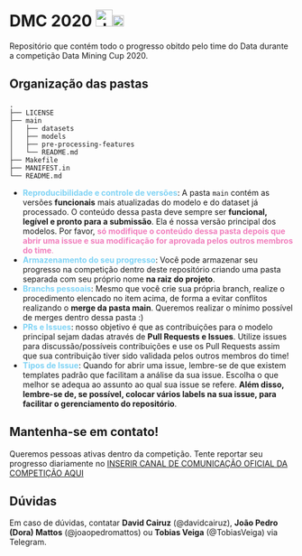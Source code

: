 
# DMC 2020 <img src="https://i.imgur.com/IRMQ45H.png" alt="drawing" height="30"/><span></span><img src="https://i.imgur.com/SKJYt3r.png" alt="drawing" height="20"/>
Repositório que contém todo o progresso obitdo pelo time do Data durante a competição Data Mining Cup 2020.

## Organização das pastas
```
.
├── LICENSE
├── main
│   ├── datasets
│   ├── models
│   ├── pre-processing-features
│   └── README.md
├── Makefile
├── MANIFEST.in
└── README.md
```

- <span style="color:#7FD3F5">**Reproducibilidade e controle de versões**</span>: A pasta ```main``` contém as versões **funcionais** mais atualizadas do modelo e do dataset já processado. O conteúdo dessa pasta deve sempre ser **funcional, legível e pronto para a submissão**. Ela é nossa versão principal dos modelos. Por favor, <span style="color:#F17FBD">**só modifique o conteúdo dessa pasta depois que abrir uma issue e sua modificação for aprovada pelos outros membros do time**.</span>
- <span style="color:#7FD3F5">**Armazenamento do seu progresso**</span>: Você pode armazenar seu progresso na competição dentro deste repositório criando uma pasta separada com seu próprio nome **na raiz do projeto**.
- <span style="color:#7FD3F5">**Branchs pessoais**</span>: Mesmo que você crie sua própria branch, realize o procedimento elencado no item acima, de forma a evitar conflitos realizando o **merge da pasta main**. Queremos realizar o mínimo possível de merges dentro dessa pasta :)
- <span style="color:#7FD3F5">**PRs e Issues**</span>: nosso objetivo é que as contribuições para o modelo principal sejam dadas através de **Pull Requests e Issues**. Utilize issues para discussão/possíveis contribuições e use os Pull Requests assim que sua contribuição tiver sido validada pelos outros membros do time!
- <span style="color:#7FD3F5">**Tipos de Issue**</span>: Quando for abrir uma issue, lembre-se de que existem templates padrão que facilitam a análise da sua issue. Escolha o que melhor se adequa ao assunto ao qual sua issue se refere. **Além disso, lembre-se de, se possível, colocar vários labels na sua issue, para facilitar o gerenciamento do repositório**.

## Mantenha-se em contato!
Queremos pessoas ativas dentro da competição. Tente reportar seu progresso diariamente no [INSERIR CANAL DE COMUNICAÇÃO OFICIAL DA COMPETIÇÃO AQUI]()

## Dúvidas

Em caso de dúvidas, contatar **David Cairuz** (@davidcairuz), **João Pedro (Dora) Mattos** (@joaopedromattos) ou **Tobias Veiga** (@TobiasVeiga) via Telegram.
